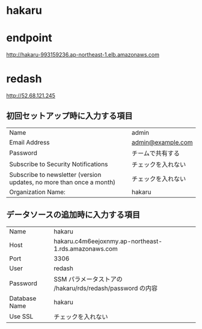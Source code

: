 # hakaru

# endpoint

http://hakaru-993159236.ap-northeast-1.elb.amazonaws.com

# redash

http://52.68.121.245

## 初回セットアップ時に入力する項目

|||
|:---|:---|
|Name|admin|
|Email Address|admin@example.com|
|Password|チームで共有する|
|Subscribe to Security Notifications|チェックを入れない|
|Subscribe to newsletter (version updates, no more than once a month)|チェックを入れない|
|Organization Name:|hakaru|

## データソースの追加時に入力する項目

|||
|:---|:---|
|Name|hakaru|
|Host|hakaru.c4m6eejoxnmy.ap-northeast-1.rds.amazonaws.com|
|Port|3306|
|User|redash|
|Password|SSM パラメータストアの /hakaru/rds/redash/password の内容|
|Database Name|hakaru|
|Use SSL|チェックを入れない|
